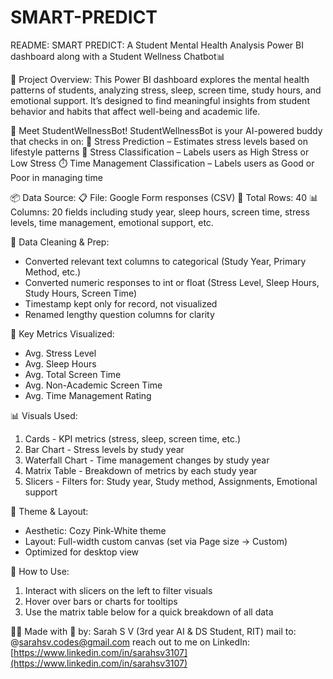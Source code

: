 # SMART-PREDICT

README: SMART PREDICT: A Student Mental Health Analysis Power BI dashboard along with a Student Wellness Chatbot📊

📁 Project Overview:
This Power BI dashboard explores the mental health patterns of students, analyzing stress, sleep, screen time, study hours, and emotional support. It’s designed to find meaningful insights from student behavior and habits that affect well-being and academic life.

🤖 Meet StudentWellnessBot!
StudentWellnessBot is your AI-powered buddy that checks in on:
🔮 Stress Prediction – Estimates stress levels based on lifestyle patterns
🧠 Stress Classification – Labels users as High Stress or Low Stress
⏱️ Time Management Classification – Labels users as Good or Poor in managing time

📦 Data Source:
📋 File: Google Form responses (CSV)
🧪 Total Rows: 40
📊 Columns: 20 fields including study year, sleep hours, screen time, stress levels, time management, emotional support, etc.

🧹 Data Cleaning & Prep:

* Converted relevant text columns to categorical (Study Year, Primary Method, etc.)
* Converted numeric responses to int or float (Stress Level, Sleep Hours, Study Hours, Screen Time)
* Timestamp kept only for record, not visualized
* Renamed lengthy question columns for clarity

🧠 Key Metrics Visualized:

* Avg. Stress Level
* Avg. Sleep Hours
* Avg. Total Screen Time
* Avg. Non-Academic Screen Time
* Avg. Time Management Rating

📊 Visuals Used:

1. Cards - KPI metrics (stress, sleep, screen time, etc.)
2. Bar Chart - Stress levels by study year
3. Waterfall Chart - Time management changes by study year
4. Matrix Table - Breakdown of metrics by each study year
5. Slicers - Filters for: Study year, Study method, Assignments, Emotional support

🎨 Theme & Layout:

* Aesthetic: Cozy Pink-White theme
* Layout: Full-width custom canvas (set via Page size → Custom)
* Optimized for desktop view

📌 How to Use:

1. Interact with slicers on the left to filter visuals
2. Hover over bars or charts for tooltips
3. Use the matrix table below for a quick breakdown of all data

🧑‍💻 Made with 💖 by:
Sarah S V
(3rd year AI & DS Student, RIT)
mail to: @[sarahsv.codes@gmail.com](mailto:sarahsv.codes@gmail.com)
reach out to me on LinkedIn:
[https://www.linkedin.com/in/sarahsv3107](https://www.linkedin.com/in/sarahsv3107)
